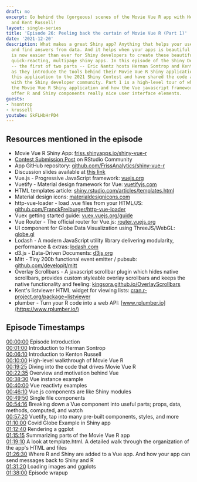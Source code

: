 ```yaml
---
draft: no
excerpt: Go behind the (gorgeous) scenes of the Movie Vue R app with Herman Sontrap
  and Kent Russell!
layout: single-series
title: 'Episode 26: Peeling back the curtain of Movie Vue R (Part 1)'
date: '2021-12-20'
description: What makes a great Shiny app? Anything that helps your users explore
  and find answers from data. And it helps when your apps is beautiful and fast. It
  is now easier than ever for Shiny developers to create these beautiful, dynamic,
  quick-reacting, multipage shiny apps. In this episode of the Shiny Developer Serie
  -- the first of two parts -- Eric Nantz hosts Herman Sontrop and Kenton Russell
  as they introduce the tools behind their Movie Vue R Shiny application. They submitted
  this application to the 2021 Shiny Contest and have shared the code and documentation
  with the Shiny developer community. Part 1 is a high-level tour of what is inside
  the Movie Vue R Shiny application and how the Vue javascript framework is used to
  offer R and Shiny components really nice user interface elements.
guests:
- hsontrop
- krussell
youtube: SkFLHbHrPD4
---
```


## Resources mentioned in the episode

* Movie Vue R Shiny App: [friss.shinyapps.io/shiny-vue-r](https://friss.shinyapps.io/shiny-vue-r/)
* [Contest Submission Post](https://community.rstudio.com/t/movie-vue-r-shiny-contest-submission/104905) on RStudio Community
* App GitHub repository: [github.com/FrissAnalytics/shiny-vue-r](https://github.com/FrissAnalytics/shiny-vue-r) 
* Discussion slides available at [this link](https://shinydevseries-assets.us-east-1.linodeobjects.com/ShinyMovieVueR.pptx)
* Vue.js - Progressive JavaScript framework: [vuejs.org](https://vuejs.org)
* Vuetify - Material design framework for Vue: [vuetifyjs.com](https://vuetifyjs.com/en)
* HTML templates article: [shiny.rstudio.com/articles/templates.html](https://shiny.rstudio.com/articles/templates.html)
* Material design icons: [materialdesignicons.com](https://materialdesignicons.com/)
* http-vue-loader - load .vue files from your HTML/JS: [github.com/FranckFreiburger/http-vue-loader](https://github.com/FranckFreiburger/http-vue-loader)
* Vuex getting started guide: [vuex.vuejs.org/guide](https://vuex.vuejs.org/guide/)
* Vue Router - The official router for Vue.js: [router.vuejs.org](https://router.vuejs.org/)
* UI component for Globe Data Visualization using ThreeJS/WebGL: [globe.gl](https://globe.gl/)
* Lodash - A modern JavaScript utility library delivering modularity, performance & extras: [lodash.com](https://lodash.com/)
* d3.js - Data-Driven Documents: [d3js,org](https://d3js.org/)
* Mitt - Tiny 200b functional event emitter / pubsub: [github.com/developit/mitt](https://github.com/developit/mitt)
* Overlay Scrollbars - A javascript scrollbar plugin which hides native scrollbars, provides custom styleable overlay scrollbars and keeps the native functionality and feeling: [kingsora.github.io/OverlayScrollbars](https://kingsora.github.io/OverlayScrollbars)
* Kent's listviewer HTML widget for viewing lists: [cran.r-project.org/package=listviewer](https://cran.r-project.org/package=listviewer)
* plumber - Turn your R code into a web API: [www.rplumber.io](https://www.rplumber.io/)

## Episode Timestamps

[00:00:00](https://youtube.com/watch?v=SkFLHbHrPD4&t=0s) Episode Introduction <br> 
[00:01:00](https://youtube.com/watch?v=SkFLHbHrPD4&t=60s) Introduction to Herman Sontrop <br> 
[00:06:10](https://youtube.com/watch?v=SkFLHbHrPD4&t=370s) Introduction to Kenton Russell <br> 
[00:10:00](https://youtube.com/watch?v=SkFLHbHrPD4&t=600s) High-level walkthrough of Movie Vue R <br> 
[00:19:25](https://youtube.com/watch?v=SkFLHbHrPD4&t=1165s) Diving into the code that drives Movie Vue R <br> 
[00:22:35](https://youtube.com/watch?v=SkFLHbHrPD4&t=1355s) Overview and motivation behind Vue <br> 
[00:38:30](https://youtube.com/watch?v=SkFLHbHrPD4&t=2310s) Vue instance example <br> 
[00:40:00](https://youtube.com/watch?v=SkFLHbHrPD4&t=2400s) Vue reactivty examples <br> 
[00:46:10](https://youtube.com/watch?v=SkFLHbHrPD4&t=2770s) Vue.js components are like Shiny modules <br> 
[00:49:50](https://youtube.com/watch?v=SkFLHbHrPD4&t=2990s) Single file components <br> 
[00:54:16](https://youtube.com/watch?v=SkFLHbHrPD4&t=3256s) Breaking down a Vue component into useful parts; props, data, methods, computed, and watch <br> 
[00:57:20](https://youtube.com/watch?v=SkFLHbHrPD4&t=3440s) Vuetify, tap into many pre-built components, styles, and more <br> 
[01:10:00](https://youtube.com/watch?v=SkFLHbHrPD4&t=4200s) Covid Globe Example in Shiny app <br> 
[01:12:40](https://youtube.com/watch?v=SkFLHbHrPD4&t=4360s) Rendering a ggplot <br> 
[01:15:15](https://youtube.com/watch?v=SkFLHbHrPD4&t=4515s) Summarizing parts of the Movie Vue R app <br> 
[01:19:10](https://youtube.com/watch?v=SkFLHbHrPD4&t=4750s) A look at template.html. A detailed walk through the organization of the app's HTML and files <br> 
[01:26:30](https://youtube.com/watch?v=SkFLHbHrPD4&t=5190s) Where R and Shiny are added to a Vue app. And how your app can send messages back to Shiny and R <br> 
[01:31:20](https://youtube.com/watch?v=SkFLHbHrPD4&t=5480s) Loading images and ggplots <br> 
[01:38:00](https://youtube.com/watch?v=SkFLHbHrPD4&t=5880s) Episode wrapup <br> 
